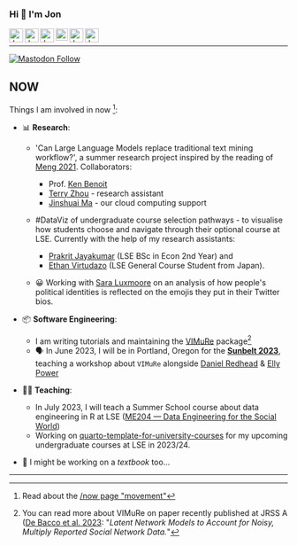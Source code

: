 ### Hi 👋 I'm Jon 


<a href="https://www.lse.ac.uk/DSI/People/Jonathan-Cardoso-Silva">
  <img align="left" alt="Jon's LSE page" width="25px" src="https://upload.wikimedia.org/wikipedia/commons/thumb/5/51/LSE_Logo.svg/319px-LSE_Logo.svg.png" />
</a>

<a href="https://datasci.social/@jonjoncardoso" rel="me">
  <img align="left" alt="Jon's Mastodon page" width="25px" src="https://upload.wikimedia.org/wikipedia/commons/thumb/d/d5/Mastodon_logotype_%28simple%29_new_hue.svg/1024px-Mastodon_logotype_%28simple%29_new_hue.svg.png" />
</a>

<a href="https://www.linkedin.com/in/jonjoncardoso">
  <img align="left" alt="Jon's LinkedIN" width="25px" src="https://upload.wikimedia.org/wikipedia/commons/thumb/c/ca/LinkedIn_logo_initials.png/240px-LinkedIn_logo_initials.png" />
</a>

<a href="https://scholar.google.co.uk/citations?user=7QrW-s4AAAAJ&hl=en">
  <img align="left" alt="Jon's Google Scholar page" width="22px" src="https://raw.githubusercontent.com/simple-icons/simple-icons/master/icons/googlescholar.svg" />
</a>

<a href="https://www.researchgate.net/profile/Jonathan-Cardoso-Silva">
  <img align="left" alt="Jon's ResearchGate page" width="25px" src="https://upload.wikimedia.org/wikipedia/commons/thumb/5/5e/ResearchGate_icon_SVG.svg/32px-ResearchGate_icon_SVG.svg.png" />
</a>

<a href="mailto:jonathan.car.silva@gmail.com">
  <img align="left" alt="Jon's Gmail" width="25px" src="https://upload.wikimedia.org/wikipedia/commons/thumb/7/7e/Gmail_icon_%282020%29.svg/320px-Gmail_icon_%282020%29.svg.png" />
</a>

<br/>

__________________________

[![Mastodon Follow](https://img.shields.io/mastodon/follow/110434003198028743?domain=https%3A%2F%2Fdatasci.social&style=social)](https://datasci.social/@jonjoncardoso)

## NOW 

Things I am involved in now [^1]:

- 📊 **Research**:

   - 'Can Large Language Models replace traditional text mining workflow?', a summer research project inspired by the reading of [Meng 2021](http://arxiv.org/abs/2212.09271). Collaborators:
     - Prof. [Ken Benoit](https://kenbenoit.net/)
     - [Terry Zhou](github.com/tz1211) - research assistant
     - [Jinshuai Ma](github.com/Mayazure) - our cloud computing support
 
   - #DataViz of undergraduate course selection pathways - to visualise how students choose and navigate through their optional course at LSE. Currently with the help of my research assistants:
     - [Prakrit Jayakumar](https://github.com/prakritj) (LSE BSc in Econ 2nd Year) and
     - [Ethan Virtudazo](https://github.com/ethanvirtudazo) (LSE General Course Student from Japan).

   - 😀 Working with [Sara Luxmoore](https://github.com/saraluxmoore) on an analysis of how people's political identities is reflected on the emojis they put in their Twitter bios.

- 📦 **Software Engineering**: 
  - I am writing tutorials and maintaining the [VIMuRe](https://latentnetworks.github.io/vimure/) package[^2]
  - 🗣️ In June 2023, I will be in Portland, Oregon for the [**Sunbelt 2023**](https://www.insna.org/events/sunbelt-2023), teaching a workshop about `VIMuRe` alongside [Daniel Redhead](https://github.com/danielredhead ) & [Elly Power](https://github.com/eapower)  

- 🧑‍🏫 **Teaching**:
  - In July 2023, I will teach a Summer School course about data engineering in R at LSE ([ME204 — Data Engineering for the Social World](https://www.lse.ac.uk/study-at-lse/summer-schools/summer-school/courses/research-methods/me204))
  - Working on [quarto-template-for-university-courses](https://github.com/jonjoncardoso/quarto-template-for-university-courses) for my upcoming undergraduate courses at LSE in 2023/24.


- 📖 I might be working on a _textbook_ too...

----


[^1]: Read about the [/now page "movement"](https://sive.rs/nowff)
[^2]: You can read more about VIMuRe on paper recently published at JRSS A ([De Bacco et al. 2023](https://doi.org/10.1093/jrsssa/qnac004): "_Latent Network Models to Account for Noisy, Multiply Reported Social Network Data._"

